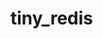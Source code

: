 <!--
 * @Author: papupupu
 * @Date: 2023-11-18 21:10:26
 * @LastEditors: papupupu
 * @LastEditTime: 2023-11-18 21:13:27
 * @Description: 
-->
# tiny_redis

